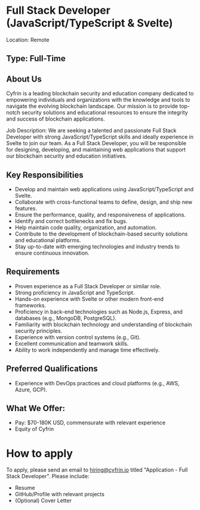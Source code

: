 # Full Stack Developer (JavaScript/TypeScript & Svelte)
Location: Remote 

## Type: Full-Time

## About Us
Cyfrin is a leading blockchain security and education company dedicated to empowering individuals and organizations with the knowledge and tools to navigate the evolving blockchain landscape. Our mission is to provide top-notch security solutions and educational resources to ensure the integrity and success of blockchain applications.

Job Description:
We are seeking a talented and passionate Full Stack Developer with strong JavaScript/TypeScript skills and ideally experience in Svelte to join our team. As a Full Stack Developer, you will be responsible for designing, developing, and maintaining web applications that support our blockchain security and education initiatives.

## Key Responsibilities

- Develop and maintain web applications using JavaScript/TypeScript and Svelte.
- Collaborate with cross-functional teams to define, design, and ship new features.
- Ensure the performance, quality, and responsiveness of applications.
- Identify and correct bottlenecks and fix bugs.
- Help maintain code quality, organization, and automation.
- Contribute to the development of blockchain-based security solutions and educational platforms.
- Stay up-to-date with emerging technologies and industry trends to ensure continuous innovation.

## Requirements
- Proven experience as a Full Stack Developer or similar role.
- Strong proficiency in JavaScript and TypeScript.
- Hands-on experience with Svelte or other modern front-end frameworks.
- Proficiency in back-end technologies such as Node.js, Express, and databases (e.g., MongoDB, PostgreSQL).
- Familiarity with blockchain technology and understanding of blockchain security principles.
- Experience with version control systems (e.g., Git).
- Excellent communication and teamwork skills.
- Ability to work independently and manage time effectively.

## Preferred Qualifications
- Experience with DevOps practices and cloud platforms (e.g., AWS, Azure, GCP).
  
## What We Offer:
- Pay: $70-180K USD, commensurate with relevant experience
- Equity of Cyfrin

# How to apply
To apply, please send an email to hiring@cyfrin.io titled "Application - Full Stack Developer". Please include:
- Resume
- GitHub/Profile with relevant projects
- (Optional) Cover Letter
